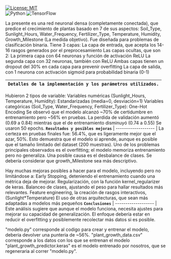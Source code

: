  [![License: MIT](https://img.shields.io/badge/License-MIT-yellow.svg)](https://opensource.org/licenses/MIT) <br>
 ![Python](https://img.shields.io/badge/python-3670A0?style=for-the-badge&logo=python&logoColor=ffdd54)
 ![TensorFlow](https://img.shields.io/badge/TensorFlow-%23FF6F00.svg?style=for-the-badge&logo=TensorFlow&logoColor=white)
 
 La presente es una red neuronal densa (completamente conectada), que predice el crecimiento de plantas basado en 7 de sus aspectos: Soil_Type, Sunlight_Hours, Water_Frequency, Fertilizer_Type, Temperature, Humidity, Growth_Milestone (La medida objetivo).
Fue diseñada para problemas de clasificación binaria.
Tiene 3 capas:
La capa de entrada, que acepta los 14-16 rasgos generados por el preprocesamiento 
Las capas ocultas, que son 2:
La primera capa con 64 neuronas y función de activación ReLU
La segunda capa con 32 neuronas, también con ReLU
Ambas capas tienen un dropout del 30% en cada capa para prevenir overfitting
La capa de salida, con 1 neurona con activación sigmoid para probabilidad binaria (0-1)

**`Detalles de la implementación y los parámetros utilizados.`** |
------------------- |
Hubieron 2 tipos de variable:
Variables numéricas (Sunlight_Hours, Temperature, Humidity): Estandarizadas (media=0, desviación=1)
Variables categóricas (Soil_Type, Water_Frequency, Fertilizer_Type): One-Hot Encoding
Se observó que el modelo alcanzó ~70% de certidumbre en entrenamiento pero ~56% en pruebas.
La perdida de validación aumentó (0.69 a 0.84) mientras que el de entrenamiento disminuyó (0.74 a 0.55)
Se usaron 50 epochs.
**`Resultados y posibles mejoras`** |
------------------- |
La certeza en pruebas finales fue: 56.4%, que es ligeramente mejor que el azar, 50%. Esto demuestra que el modelo si aprende, aunque es posible que el tamaño limitado del dataset (200 muestras).
Uno de los problemas principales observados es el overfitting; el modelo memoriza entrenamiento pero no generaliza. Una posible causa es el desbalance de clases. Se debería considerar que growth_Milestone sea más descriptivo.

Hay muchas mejoras posibles a hacer para el modelo, incluyendo pero no limitándose a:
Early Stopping, deteniendo el entrenamiento cuando una métrica deja de mejorar.
Regularización, con la función kernel_regularizer de keras.
Balanceo de clases, ajustando el peso para hallar resultados más relevantes.
Feature engineering, la creación de rasgos interactivos, (Sunlight*Temperature)
El uso de otras arquitecturas, que sean más adaptadas a modelos más pequeños
**`Conclusiones`** |
------------------- |
Este análisis sugiere que aunque el modelo funciona, necesita ajustes para mejorar su capacidad de generalización. El enfoque debería estar en reducir el overfitting y posiblemente recolectar más datos si es posible.

"modelo.py" corresponde al codigo para crear y entrenar el modelo, deberia devolver una punteria de ~56%.
"plant_growth_data.csv" corresponde a los datos con los que se entrenan el modelo
"plant_growth_predictor.keras" es el modelo entrenado por nosotros, que se regeneraria al correr "modelo.py".